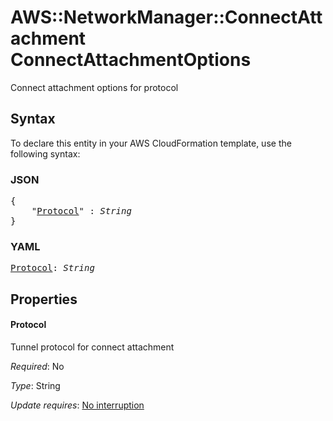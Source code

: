 # AWS::NetworkManager::ConnectAttachment ConnectAttachmentOptions

Connect attachment options for protocol

## Syntax

To declare this entity in your AWS CloudFormation template, use the following syntax:

### JSON

<pre>
{
    "<a href="#protocol" title="Protocol">Protocol</a>" : <i>String</i>
}
</pre>

### YAML

<pre>
<a href="#protocol" title="Protocol">Protocol</a>: <i>String</i>
</pre>

## Properties

#### Protocol

Tunnel protocol for connect attachment

_Required_: No

_Type_: String

_Update requires_: [No interruption](https://docs.aws.amazon.com/AWSCloudFormation/latest/UserGuide/using-cfn-updating-stacks-update-behaviors.html#update-no-interrupt)
